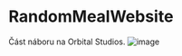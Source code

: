 # RandomMealWebsite
Část náboru na Orbital Studios.
![image](https://user-images.githubusercontent.com/67344817/178454899-4502db98-916e-41b8-9c38-4559a52f101b.png)
